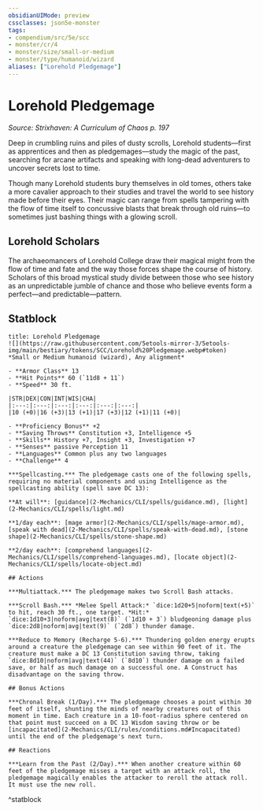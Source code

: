 ```yaml
---
obsidianUIMode: preview
cssclasses: json5e-monster
tags:
- compendium/src/5e/scc
- monster/cr/4
- monster/size/small-or-medium
- monster/type/humanoid/wizard
aliases: ["Lorehold Pledgemage"]
---
```

# Lorehold Pledgemage
*Source: Strixhaven: A Curriculum of Chaos p. 197*  

Deep in crumbling ruins and piles of dusty scrolls, Lorehold students—first as apprentices and then as pledgemages—study the magic of the past, searching for arcane artifacts and speaking with long-dead adventurers to uncover secrets lost to time.

Though many Lorehold students bury themselves in old tomes, others take a more cavalier approach to their studies and travel the world to see history made before their eyes. Their magic can range from spells tampering with the flow of time itself to concussive blasts that break through old ruins—to sometimes just bashing things with a glowing scroll.

## Lorehold Scholars

The archaeomancers of Lorehold College draw their magical might from the flow of time and fate and the way those forces shape the course of history. Scholars of this broad mystical study divide between those who see history as an unpredictable jumble of chance and those who believe events form a perfect—and predictable—pattern.

## Statblock

```ad-statblock
title: Lorehold Pledgemage
![](https://raw.githubusercontent.com/5etools-mirror-3/5etools-img/main/bestiary/tokens/SCC/Lorehold%20Pledgemage.webp#token)
*Small or Medium humanoid (wizard), Any alignment*

- **Armor Class** 13
- **Hit Points** 60 (`11d8 + 11`)
- **Speed** 30 ft.

|STR|DEX|CON|INT|WIS|CHA|
|:---:|:---:|:---:|:---:|:---:|:---:|
|10 (+0)|16 (+3)|13 (+1)|17 (+3)|12 (+1)|11 (+0)|

- **Proficiency Bonus** +2
- **Saving Throws** Constitution +3, Intelligence +5
- **Skills** History +7, Insight +3, Investigation +7
- **Senses** passive Perception 11
- **Languages** Common plus any two languages
- **Challenge** 4

***Spellcasting.*** The pledgemage casts one of the following spells, requiring no material components and using Intelligence as the spellcasting ability (spell save DC 13):

**At will**: [guidance](2-Mechanics/CLI/spells/guidance.md), [light](2-Mechanics/CLI/spells/light.md)

**1/day each**: [mage armor](2-Mechanics/CLI/spells/mage-armor.md), [speak with dead](2-Mechanics/CLI/spells/speak-with-dead.md), [stone shape](2-Mechanics/CLI/spells/stone-shape.md)

**2/day each**: [comprehend languages](2-Mechanics/CLI/spells/comprehend-languages.md), [locate object](2-Mechanics/CLI/spells/locate-object.md)

## Actions

***Multiattack.*** The pledgemage makes two Scroll Bash attacks.

***Scroll Bash.*** *Melee Spell Attack:* `dice:1d20+5|noform|text(+5)` to hit, reach 30 ft., one target. *Hit:* `dice:1d10+3|noform|avg|text(8)` (`1d10 + 3`) bludgeoning damage plus `dice:2d8|noform|avg|text(9)` (`2d8`) thunder damage.

***Reduce to Memory (Recharge 5-6).*** Thundering golden energy erupts around a creature the pledgemage can see within 90 feet of it. The creature must make a DC 13 Constitution saving throw, taking `dice:8d10|noform|avg|text(44)` (`8d10`) thunder damage on a failed save, or half as much damage on a successful one. A Construct has disadvantage on the saving throw.

## Bonus Actions

***Chronal Break (1/Day).*** The pledgemage chooses a point within 30 feet of itself, shunting the minds of nearby creatures out of this moment in time. Each creature in a 10-foot-radius sphere centered on that point must succeed on a DC 13 Wisdom saving throw or be [incapacitated](2-Mechanics/CLI/rules/conditions.md#Incapacitated) until the end of the pledgemage's next turn.

## Reactions

***Learn from the Past (2/Day).*** When another creature within 60 feet of the pledgemage misses a target with an attack roll, the pledgemage magically enables the attacker to reroll the attack roll. It must use the new roll.
```
^statblock